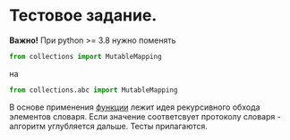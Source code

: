 # Тестовое задание.

**Важно!** При python >= 3.8 нужно поменять

```python
from collections import MutableMapping
```

на

```python
from collections.abc import MutableMapping
```

В основе применения [функции](https://github.com/Malomalsky/dict_flatter/blob/master/function.py) лежит идея рекурсивного обхода элементов словаря.
Если значение соответсвует протоколу словаря - алгоритм углубляется дальше.
Тесты прилагаются.
